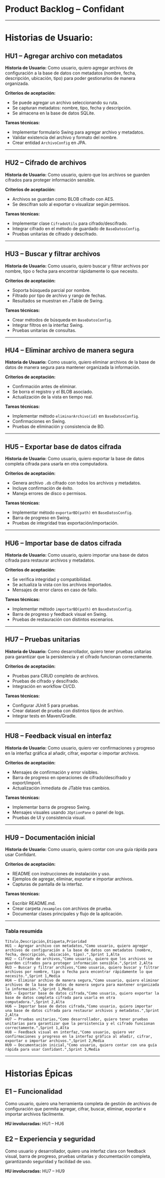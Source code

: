 # **Product Backlog – Confidant**

---

# Historias de Usuario:

## **HU1 – Agregar archivo con metadatos**

**Historia de Usuario:**
Como usuario, quiero agregar archivos de configuración a la base de datos con metadatos (nombre, fecha, descripción, ubicación, tipo) para poder gestionarlos de manera organizada.

**Criterios de aceptación:**

* Se puede agregar un archivo seleccionando su ruta.
* Se capturan metadatos: nombre, tipo, fecha y descripción.
* Se almacena en la base de datos SQLite.

**Tareas técnicas:**

* Implementar formulario Swing para agregar archivo y metadatos.
* Validar existencia del archivo y formato del nombre.
* Crear entidad `ArchivoConfig` en JPA.

---

## **HU2 – Cifrado de archivos**

**Historia de Usuario:**
Como usuario, quiero que los archivos se guarden cifrados para proteger información sensible.

**Criterios de aceptación:**

* Archivos se guardan como BLOB cifrado con AES.
* Se descifran solo al exportar o visualizar según permisos.

**Tareas técnicas:**

* Implementar clase `CifradoUtils` para cifrado/descifrado.
* Integrar cifrado en el método de guardado de `BaseDatosConfig`.
* Pruebas unitarias de cifrado y descifrado.

---

## **HU3 – Buscar y filtrar archivos**

**Historia de Usuario:**
Como usuario, quiero buscar y filtrar archivos por nombre, tipo o fecha para encontrar rápidamente lo que necesito.

**Criterios de aceptación:**

* Soporta búsqueda parcial por nombre.
* Filtrado por tipo de archivo y rango de fechas.
* Resultados se muestran en JTable de Swing.

**Tareas técnicas:**

* Crear métodos de búsqueda en `BaseDatosConfig`.
* Integrar filtros en la interfaz Swing.
* Pruebas unitarias de consultas.

---

## **HU4 – Eliminar archivo de manera segura**

**Historia de Usuario:**
Como usuario, quiero eliminar archivos de la base de datos de manera segura para mantener organizada la información.

**Criterios de aceptación:**

* Confirmación antes de eliminar.
* Se borra el registro y el BLOB asociado.
* Actualización de la vista en tiempo real.

**Tareas técnicas:**

* Implementar método `eliminarArchivo(id)` en `BaseDatosConfig`.
* Confirmaciones en Swing.
* Pruebas de eliminación y consistencia de BD.

---

## **HU5 – Exportar base de datos cifrada**

**Historia de Usuario:**
Como usuario, quiero exportar la base de datos completa cifrada para usarla en otra computadora.

**Criterios de aceptación:**

* Genera archivo `.db` cifrado con todos los archivos y metadatos.
* Incluye confirmación de éxito.
* Maneja errores de disco o permisos.

**Tareas técnicas:**

* Implementar método `exportarBD(path)` en `BaseDatosConfig`.
* Barra de progreso en Swing.
* Pruebas de integridad tras exportación/importación.

---

## **HU6 – Importar base de datos cifrada**

**Historia de Usuario:**
Como usuario, quiero importar una base de datos cifrada para restaurar archivos y metadatos.

**Criterios de aceptación:**

* Se verifica integridad y compatibilidad.
* Se actualiza la vista con los archivos importados.
* Mensajes de error claros en caso de fallo.

**Tareas técnicas:**

* Implementar método `importarBD(path)` en `BaseDatosConfig`.
* Barra de progreso y feedback visual en Swing.
* Pruebas de restauración con distintos escenarios.

---

## **HU7 – Pruebas unitarias**

**Historia de Usuario:**
Como desarrollador, quiero tener pruebas unitarias para garantizar que la persistencia y el cifrado funcionan correctamente.

**Criterios de aceptación:**

* Pruebas para CRUD completo de archivos.
* Pruebas de cifrado y descifrado.
* Integración en workflow CI/CD.

**Tareas técnicas:**

* Configurar JUnit 5 para pruebas.
* Crear dataset de prueba con distintos tipos de archivo.
* Integrar tests en Maven/Gradle.

---

## **HU8 – Feedback visual en interfaz**

**Historia de Usuario:**
Como usuario, quiero ver confirmaciones y progreso en la interfaz gráfica al añadir, cifrar, exportar o importar archivos.

**Criterios de aceptación:**

* Mensajes de confirmación y error visibles.
* Barra de progreso en operaciones de cifrado/descifrado y export/import.
* Actualización inmediata de JTable tras cambios.

**Tareas técnicas:**

* Implementar barra de progreso Swing.
* Mensajes visuales usando `JOptionPane` o panel de logs.
* Pruebas de UI y consistencia visual.

---

## **HU9 – Documentación inicial**

**Historia de Usuario:**
Como usuario, quiero contar con una guía rápida para usar Confidant.

**Criterios de aceptación:**

* README con instrucciones de instalación y uso.
* Ejemplos de agregar, eliminar, exportar e importar archivos.
* Capturas de pantalla de la interfaz.

**Tareas técnicas:**

* Escribir README.md.
* Crear carpeta `/examples` con archivos de prueba.
* Documentar clases principales y flujo de la aplicación.

---

### Tabla resumida

```
Título,Descripción,Etiqueta,Prioridad
HU1 – Agregar archivo con metadatos,"Como usuario, quiero agregar archivos de configuración a la base de datos con metadatos (nombre, fecha, descripción, ubicación, tipo).",Sprint 1,Alta
HU2 – Cifrado de archivos,"Como usuario, quiero que los archivos se guarden cifrados para proteger información sensible.",Sprint 2,Alta
HU3 – Buscar y filtrar archivos,"Como usuario, quiero buscar y filtrar archivos por nombre, tipo o fecha para encontrar rápidamente lo que necesito.",Sprint 1,Media
HU4 – Eliminar archivo de manera segura,"Como usuario, quiero eliminar archivos de la base de datos de manera segura para mantener organizada la información.",Sprint 1,Media
HU5 – Exportar base de datos cifrada,"Como usuario, quiero exportar la base de datos completa cifrada para usarla en otra computadora.",Sprint 2,Alta
HU6 – Importar base de datos cifrada,"Como usuario, quiero importar una base de datos cifrada para restaurar archivos y metadatos.",Sprint 2,Alta
HU7 – Pruebas unitarias,"Como desarrollador, quiero tener pruebas unitarias para garantizar que la persistencia y el cifrado funcionan correctamente.",Sprint 1,Alta
HU8 – Feedback visual en interfaz,"Como usuario, quiero ver confirmaciones y progreso en la interfaz gráfica al añadir, cifrar, exportar o importar archivos.",Sprint 2,Media
HU9 – Documentación inicial,"Como usuario, quiero contar con una guía rápida para usar Confidant.",Sprint 3,Media
```

---

# Historias Épicas

## **E1 – Funcionalidad**

Como usuario, quiero una herramienta completa de gestión de archivos de configuración que permita agregar, cifrar, buscar, eliminar, exportar e importar archivos fácilmente.

**HU involucradas:** HU1 – HU6

## **E2 – Experiencia y seguridad**

Como usuario y desarrollador, quiero una interfaz clara con feedback visual, barra de progreso, pruebas unitarias y documentación completa, garantizando seguridad y facilidad de uso.

**HU involucradas:** HU7 – HU9

